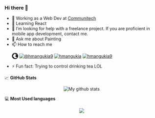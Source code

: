 ### Hi there 👋

- 🔭 Working as a Web Dev at [Communitech](https://www.communitech.ca/)
- 🌱 Learning React
- 🤔 I’m looking for help with a freelance project. If you are proficient in mobile app development, contact me.
- 💬 Ask me about Painting
- 📫 How to reach me<p><a href="http://hetalmangukia.com/" target="blank"><img align="center" src="https://raw.githubusercontent.com/iconic/open-iconic/master/svg/globe.svg" alt="@hmangukia" height="20" width="20" /></a> <a href="https://medium.com/@hmangukia9" target="blank"><img align="center" src="https://cdn.jsdelivr.net/npm/simple-icons@3.0.1/icons/medium.svg" alt="@hmangukia9" height="20" width="20" /></a> <a href="https://www.linkedin.com/in/hmangukia/" target="blank"><img align="center" src="https://cdn.jsdelivr.net/npm/simple-icons@3.0.1/icons/linkedin.svg" alt="hmangukia" height="20" width="20" /></a> <a href="https://twitter.com/hmangukia9" target="blank"><img align="center" src="https://cdn.jsdelivr.net/npm/simple-icons@3.0.1/icons/twitter.svg" alt="hmangukia9" height="20" width="20" /></a></p>
- ⚡ Fun fact: Trying to control drinking tea LOL


📈 **GitHub Stats**
<p align="center"><img src="https://github-readme-stats.vercel.app/api?username=hmangukia&show_icons=true&theme=dracula" alt="My github stats" />
  
  <br>
  
  
  💻 **Most Used languages**
  <p align="center">
 <a href="https://github.com/anuraghazra/github-readme-stats">
  <!-- Change the `github-readme-stats.anuraghazra1.vercel.app` to `github-readme-stats.vercel.app`  -->
  <img align="center" src="https://github-readme-stats.anuraghazra1.vercel.app/api/top-langs/?username=hmangukia&layout=compact&theme=dracula" />
</a>
 </p>
